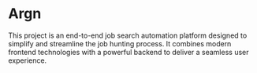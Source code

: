 # Argn
This project is an end-to-end job search automation platform designed to simplify and streamline the job hunting process. It combines modern frontend technologies with a powerful backend to deliver a seamless user experience.
